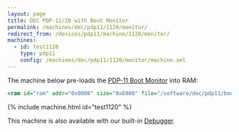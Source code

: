 ```yaml
---
layout: page
title: DEC PDP-11/20 with Boot Monitor 
permalink: /machines/dec/pdp11/1120/monitor/
redirect_from: /devices/pdp11/machine/1120/monitor/
machines:
  - id: test1120
    type: pdp11
    config: /machines/dec/pdp11/1120/monitor/machine.xml
---
```


The machine below pre-loads the [PDP-11 Boot Monitor](/software/dec/pdp11/boot/monitor/) into RAM:

```xml
<ram id="ram" addr="0x0000" size="0xE000" file="/software/dec/pdp11/boot/monitor/BOOTMON.json" load="0xC000" exec="0xC000"/>
```

{% include machine.html id="test1120" %}

This machine is also available with our built-in [Debugger](debugger/).
